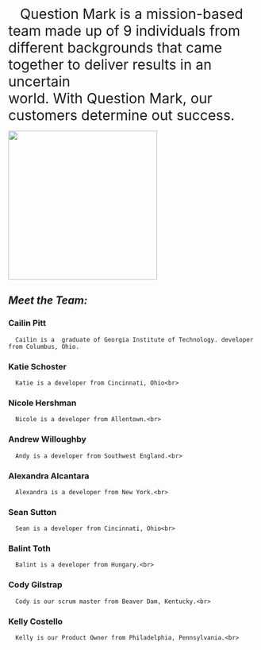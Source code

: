 


<span style="font-size: 2em;" align="left;" valign="top;"> &nbsp;&nbsp;&nbsp;Question Mark is a mission-based team made up of 9 individuals from <br> different backgrounds that came together to deliver results in an uncertain<br> world. With Question Mark, our customers determine out success. </span>



<p style="width: 500px;" align="right;" valign="top">
  <img src="http://nerdsontherocks.com/wp-content/uploads/2012/02/the_riddler_insignia_by_acid_scum-d3685sp.png" height="300">
</p>



  ## __***Meet the Team:***__ 	


  ### **Cailin Pitt**
      Cailin is a  graduate of Georgia Institute of Technology. developer from Columbus, Ohio.

  ### **Katie Schoster**
      Katie is a developer from Cincinnati, Ohio<br>

  ### **Nicole Hershman**
      Nicole is a developer from Allentown.<br>

  ### **Andrew Willoughby**
      Andy is a developer from Southwest England.<br>

  ### **Alexandra Alcantara**
      Alexandra is a developer from New York.<br>

  ### **Sean Sutton**
      Sean is a developer from Cincinnati, Ohio<br>

  ### **Balint Toth**
      Balint is a developer from Hungary.<br>

  ### **Cody Gilstrap**
      Cody is our scrum master from Beaver Dam, Kentucky.<br>

  ### **Kelly Costello**
      Kelly is our Product Owner from Philadelphia, Pennsylvania.<br>
